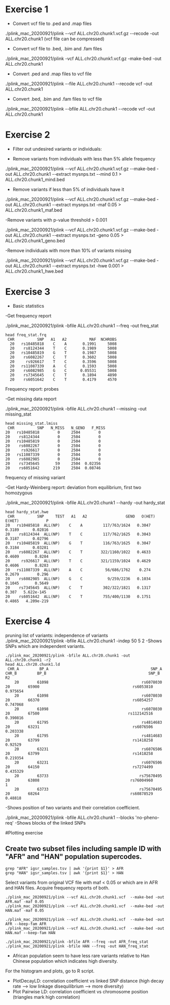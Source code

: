 # Exercise 1

* Convert vcf file to .ped and .map files

./plink_mac_20200921/plink --vcf ALL.chr20.chunk1.vcf.gz --recode -out ALL.chr20.chunk1 
(vcf file can be compressed)

* Convert vcf file to .bed, .bim and .fam files

./plink_mac_20200921/plink -vcf ALL.chr20.chunk1.vcf.gz -make-bed -out ALL.chr20.chunk1 

* Convert .ped and .map files to vcf file

./plink_mac_20200921/plink --file ALL.chr20.chunk1  --recode vcf -out ALL.chr20.chunk1

* Convert .bed, .bim and .fam files to vcf file

./plink_mac_20200921/plink --bfile ALL.chr20.chunk1  --recode vcf -out ALL.chr20.chunk1

# Exercise 2

* Filter out undesired variants or individuals:

- Remove variants from individuals with less than 5% allele frequency 

./plink_mac_20200921/plink --vcf ALL.chr20.chunk1.vcf.gz --make-bed -out ALL.chr20.chunk1 --extract mysnps.txt --mind 0.1 > ALL.chr20.chunk1_mind.bed

- Remove variants if less than 5% of individuals have it

./plink_mac_20200921/plink --vcf ALL.chr20.chunk1.vcf.gz --make-bed -out ALL.chr20.chunk1 --extract mysnps.txt -maf 0.05 > ALL.chr20.chunk1_maf.bed

-Remove variants with p-value threshold > 0.001

./plink_mac_20200921/plink --vcf ALL.chr20.chunk1.vcf.gz --make-bed -out ALL.chr20.chunk1 --extract mysnps.txt -geno 0.05 > ALL.chr20.chunk1_geno.bed

-Remove individuals with more than 10% of variants missing

./plink_mac_20200921/plink --vcf ALL.chr20.chunk1.vcf.gz --make-bed -out ALL.chr20.chunk1 --extract mysnps.txt -hwe 0.001 > ALL.chr20.chunk1_hwe.bed

# Exercise 3

* Basic statistics

-Get frequency report

./plink_mac_20200921/plink -bfile ALL.chr20.chunk1 --freq -out freq_stat
```
head freq_stat.frq
 CHR          SNP   A1   A2          MAF  NCHROBS
  20   rs10485818    C    A       0.1991     5008
  20    rs8124344    T    C       0.1989     5008
  20   rs10485819    G    T       0.1987     5008
  20    rs6082267    C    T       0.3602     5008
  20     rs926617    T    C       0.3596     5008
  20   rs11087339    A    C       0.1593     5008
  20    rs6082985    G    C      0.05531     5008
  20    rs7345645    C    T       0.1894     4890
  20    rs6051642    C    T       0.4179     4570
  ```
  
  Frequency report: probes
  
  -Get missing data report
  
  ./plink_mac_20200921/plink -bfile ALL.chr20.chunk1 --missing -out missing_stat
  ```
  head missing_stat.lmiss
   CHR          SNP   N_MISS   N_GENO   F_MISS
  20   rs10485818        0     2504        0
  20    rs8124344        0     2504        0
  20   rs10485819        0     2504        0
  20    rs6082267        0     2504        0
  20     rs926617        0     2504        0
  20   rs11087339        0     2504        0
  20    rs6082985        0     2504        0
  20    rs7345645       59     2504  0.02356
  20    rs6051642      219     2504  0.08746
  ```
  
  frequency of missing variant
  
  -Get Hardy-Weinberg report: deviation from equilibrium, first two homozygous
  
  ./plink_mac_20200921/plink -bfile ALL.chr20.chunk1 --hardy -out hardy_stat
  ```
  head hardy_stat.hwe
   CHR          SNP     TEST   A1   A2                 GENO   O(HET)   E(HET)            P 
  20   rs10485818  ALL(NP)    C    A         117/763/1624   0.3047   0.3189      0.02816
  20    rs8124344  ALL(NP)    T    C         117/762/1625   0.3043   0.3187      0.02796
  20   rs10485819  ALL(NP)    G    T         116/763/1625   0.3047   0.3184      0.03281
  20    rs6082267  ALL(NP)    C    T        322/1160/1022   0.4633   0.4609       0.8284
  20     rs926617  ALL(NP)    T    C        321/1159/1024   0.4629   0.4606       0.8283
  20   rs11087339  ALL(NP)    A    C          56/686/1762    0.274   0.2679        0.296
  20    rs6082985  ALL(NP)    G    C           9/259/2236   0.1034   0.1045       0.5649
  20    rs7345645  ALL(NP)    C    T         302/322/1821   0.1317    0.307   5.622e-145
  20    rs6051642  ALL(NP)    C    T         755/400/1130   0.1751   0.4865   4.209e-219
```
# Exercise 4

pruning list of variants: independence of variants
./plink_mac_20200921/plink -bfile ALL.chr20.chunk1 -indep 50 5 2
-Shows SNPs which are independent variants.
```
./plink_mac_20200921/plink -bfile ALL.chr20.chunk1 -out ALL.chr20.chunk1 -r2
head ALL.chr20.chunk1.ld
 CHR_A         BP_A                                             SNP_A  CHR_B         BP_B                                             SNP_B           R2 
    20        61098                                         rs6078030     20        65900                                         rs6053810     0.975654 
    20        61098                                         rs6078030     20        66370                                         rs6054257     0.747068 
    20        61098                                         rs6078030     20        67500                                       rs112142516     0.390816 
    20        61795                                         rs4814683     20        63231                                         rs6076506     0.203338 
    20        61795                                         rs4814683     20        63799                                         rs1418258      0.92529 
    20        63231                                         rs6076506     20        63799                                         rs1418258     0.219354 
    20        63231                                         rs6076506     20        64150                                         rs7274499     0.435329 
    20        63733                                        rs75670495     20        63808                                        rs76004960            1 
    20        63733                                        rs75670495     20        68264                                        rs60878529      0.48818
```
-Shows position of two variants and their correlation coefficient. 

./plink_mac_20200921/plink -bfile ALL.chr20.chunk1 --blocks 'no-pheno-req'
-Shows blocks of the linked SNPs



#Plotting exercise

## Create two subset files including sample ID with "AFR" and "HAN" population supercodes.

``` 
grep "AFR" igsr_samples.tsv | awk '{print $1}' > AFR
grep "HAN" igsr_samples.tsv | awk '{print $1}' > HAN
```

Select variants from original VCF file with maf < 0.05 or which are in AFR and HAN files. Acquire frequency reports of both.

```
./plink_mac_20200921/plink --vcf ALL.chr20.chunk1.vcf  --make-bed -out AFR.maf -maf 0.05
./plink_mac_20200921/plink --vcf ALL.chr20.chunk1.vcf  --make-bed -out HAN.maf -maf 0.05

./plink_mac_20200921/plink --vcf ALL.chr20.chunk1.vcf  --make-bed -out AFR --keep-fam AFR
./plink_mac_20200921/plink --vcf ALL.chr20.chunk1.vcf  --make-bed -out HAN.maf --keep-fam HAN

./plink_mac_20200921/plink -bfile AFR --freq -out AFR_freq_stat
./plink_mac_20200921/plink -bfile HAN --freq -out HAN_freq_stat
```

* African population seem to have less rare variants relative to Han Chinese population which indicates high diversity. 

For the histogram and plots, go to R script.

* PlotDecayLD: correlation coefficient vs linked SNP distance (high decay rate --> low linkage disequilibrium --> more diversity) 
* Plot Pairwise LD: correlation coefficient vs chromosome position (triangles mark high correlation)



